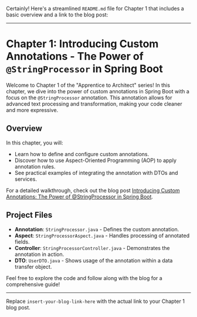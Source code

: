Certainly! Here's a streamlined `README.md` file for Chapter 1 that includes a basic overview and a link to the blog post:

---

# Chapter 1: Introducing Custom Annotations - The Power of `@StringProcessor` in Spring Boot

Welcome to Chapter 1 of the "Apprentice to Architect" series! In this chapter, we dive into the power of custom annotations in Spring Boot with a focus on the `@StringProcessor` annotation. This annotation allows for advanced text processing and transformation, making your code cleaner and more expressive.

## Overview

In this chapter, you will:

- Learn how to define and configure custom annotations.
- Discover how to use Aspect-Oriented Programming (AOP) to apply annotation rules.
- See practical examples of integrating the annotation with DTOs and services.

For a detailed walkthrough, check out the blog post [Introducing Custom Annotations: The Power of @StringProcessor in Spring Boot](insert-your-blog-link-here).

## Project Files

- **Annotation**: `StringProcessor.java` - Defines the custom annotation.
- **Aspect**: `StringProcessorAspect.java` - Handles processing of annotated fields.
- **Controller**: `StringProcessorController.java` - Demonstrates the annotation in action.
- **DTO**: `UserDTO.java` - Shows usage of the annotation within a data transfer object.

Feel free to explore the code and follow along with the blog for a comprehensive guide!

---

Replace `insert-your-blog-link-here` with the actual link to your Chapter 1 blog post.